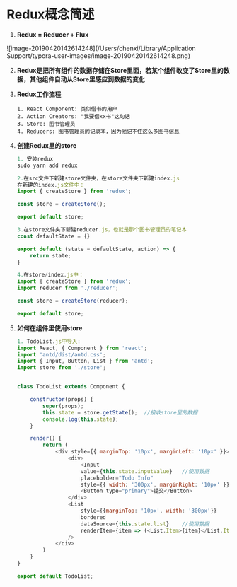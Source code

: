 # Redux概念简述

1. **Redux = Reducer + Flux**

![image-20190420142614248](/Users/chenxi/Library/Application Support/typora-user-images/image-20190420142614248.png)



2. **Redux是把所有组件的数据存储在Store里面，若某个组件改变了Store里的数据，其他组件自动从Store里感应到数据的变化**



3. **Redux工作流程**

   ```
   1. React Component: 类似借书的用户
   2. Action Creators: "我要借xx书"这句话
   3. Store: 图书管理员
   4. Reducers: 图书管理员的记录本，因为他记不住这么多图书信息
   ```

   

4. **创建Redux里的store**

   ```javascript
   1. 安装redux
   sudo yarn add redux
   
   2.在src文件下新建store文件夹，在store文件夹下新建index.js
   在新建的index.js文件中：
   import { createStore } from 'redux';
   
   const store = createStore();
   
   export default store;
   
   3.在store文件夹下新建reducer.js，也就是那个图书管理员的笔记本
   const defaultState = {}
   
   export default (state = defaultState, action) => {
       return state;
   }
   
   4.在store/index.js中：
   import { createStore } from 'redux';
   import reducer from './reducer';
   
   const store = createStore(reducer);
   
   export default store;
   ```

   

5. **如何在组件里使用store**

   ```javascript
   1. TodoList.js中导入:
   import React, { Component } from 'react';
   import 'antd/dist/antd.css';
   import { Input, Button, List } from 'antd';
   import store from './store';
   
   
   class TodoList extends Component {
   
       constructor(props) {
           super(props);
           this.state = store.getState();  //接收store里的数据
           console.log(this.state);
       }
   
       render() {
           return (
               <div style={{ marginTop: '10px', marginLeft: '10px' }}>
                   <div>
                       <Input 
                       value={this.state.inputValue}   //使用数据
                       placeholder="Todo Info" 
                       style={{ width: '300px', marginRight: '10px' }} />
                       <Button type="primary">提交</Button>
                   </div>
                   <List
                       style={{marginTop: '10px', width: '300px'}}
                       bordered
                       dataSource={this.state.list}    //使用数据
                       renderItem={item => (<List.Item>{item}</List.Item>)}
                   />
               </div>
           )
       }
   }
   
   export default TodoList;
   ```

   